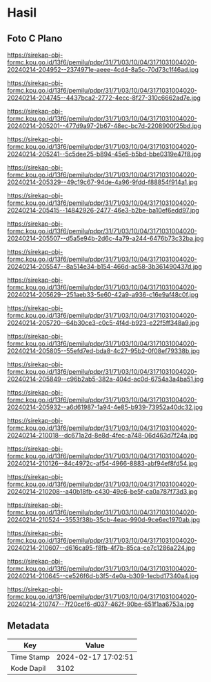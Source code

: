 # Hasil

## Foto C Plano

https://sirekap-obj-formc.kpu.go.id/13f6/pemilu/pdpr/31/71/03/10/04/3171031004020-20240214-204952--2374971e-aeee-4cd4-8a5c-70d73c1f46ad.jpg

https://sirekap-obj-formc.kpu.go.id/13f6/pemilu/pdpr/31/71/03/10/04/3171031004020-20240214-204745--4437bca2-2772-4ecc-8f27-310c6662ad7e.jpg

https://sirekap-obj-formc.kpu.go.id/13f6/pemilu/pdpr/31/71/03/10/04/3171031004020-20240214-205201--477d9a97-2b67-48ec-bc7d-2208900f25bd.jpg

https://sirekap-obj-formc.kpu.go.id/13f6/pemilu/pdpr/31/71/03/10/04/3171031004020-20240214-205241--5c5dee25-b894-45e5-b5bd-bbe0319e47f8.jpg

https://sirekap-obj-formc.kpu.go.id/13f6/pemilu/pdpr/31/71/03/10/04/3171031004020-20240214-205329--49c19c67-94de-4a96-9fdd-f88854f914a1.jpg

https://sirekap-obj-formc.kpu.go.id/13f6/pemilu/pdpr/31/71/03/10/04/3171031004020-20240214-205415--14842926-2477-46e3-b2be-ba10ef6edd97.jpg

https://sirekap-obj-formc.kpu.go.id/13f6/pemilu/pdpr/31/71/03/10/04/3171031004020-20240214-205507--d5a5e94b-2d6c-4a79-a244-6476b73c32ba.jpg

https://sirekap-obj-formc.kpu.go.id/13f6/pemilu/pdpr/31/71/03/10/04/3171031004020-20240214-205547--8a514e34-b154-466d-ac58-3b361490437d.jpg

https://sirekap-obj-formc.kpu.go.id/13f6/pemilu/pdpr/31/71/03/10/04/3171031004020-20240214-205629--251aeb33-5e60-42a9-a936-c16e9af48c0f.jpg

https://sirekap-obj-formc.kpu.go.id/13f6/pemilu/pdpr/31/71/03/10/04/3171031004020-20240214-205720--64b30ce3-c0c5-4f4d-b923-e22f5ff348a9.jpg

https://sirekap-obj-formc.kpu.go.id/13f6/pemilu/pdpr/31/71/03/10/04/3171031004020-20240214-205805--55efd7ed-bda8-4c27-95b2-0f08ef79338b.jpg

https://sirekap-obj-formc.kpu.go.id/13f6/pemilu/pdpr/31/71/03/10/04/3171031004020-20240214-205849--c96b2ab5-382a-404d-ac0d-6754a3a4ba51.jpg

https://sirekap-obj-formc.kpu.go.id/13f6/pemilu/pdpr/31/71/03/10/04/3171031004020-20240214-205932--a6d61987-1a94-4e85-b939-73952a40dc32.jpg

https://sirekap-obj-formc.kpu.go.id/13f6/pemilu/pdpr/31/71/03/10/04/3171031004020-20240214-210018--dc671a2d-8e8d-4fec-a748-06d463d7f24a.jpg

https://sirekap-obj-formc.kpu.go.id/13f6/pemilu/pdpr/31/71/03/10/04/3171031004020-20240214-210126--84c4972c-af54-4966-8883-abf94ef8fd54.jpg

https://sirekap-obj-formc.kpu.go.id/13f6/pemilu/pdpr/31/71/03/10/04/3171031004020-20240214-210208--a40b18fb-c430-49c6-be5f-ca0a787f73d3.jpg

https://sirekap-obj-formc.kpu.go.id/13f6/pemilu/pdpr/31/71/03/10/04/3171031004020-20240214-210524--3553f38b-35cb-4eac-990d-9ce6ec1970ab.jpg

https://sirekap-obj-formc.kpu.go.id/13f6/pemilu/pdpr/31/71/03/10/04/3171031004020-20240214-210607--d616ca95-f8fb-4f7b-85ca-ce7c1286a224.jpg

https://sirekap-obj-formc.kpu.go.id/13f6/pemilu/pdpr/31/71/03/10/04/3171031004020-20240214-210645--ce526f6d-b3f5-4e0a-b309-1ecbd17340a4.jpg

https://sirekap-obj-formc.kpu.go.id/13f6/pemilu/pdpr/31/71/03/10/04/3171031004020-20240214-210747--7f20cef6-d037-462f-90be-651f1aa6753a.jpg


## Metadata

| Key        | Value               |
| ---------- | ------------------- |
| Time Stamp | 2024-02-17 17:02:51 |
| Kode Dapil | 3102                |



